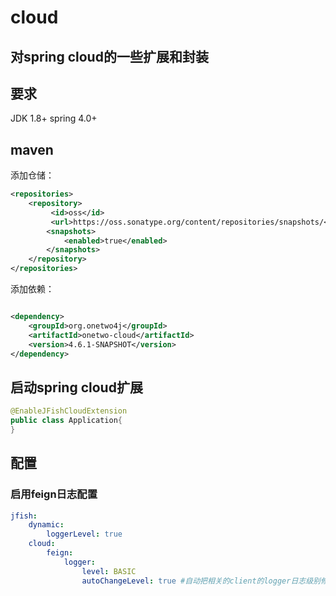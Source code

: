 # cloud   

对spring cloud的一些扩展和封装
------

## 要求
JDK 1.8+
spring 4.0+

## maven
添加仓储：
```xml
<repositories>
	<repository>
	     <id>oss</id>
	     <url>https://oss.sonatype.org/content/repositories/snapshots/</url>
	    <snapshots>
	        <enabled>true</enabled>
	    </snapshots>
	</repository> 
</repositories>
```
添加依赖：
```xml

<dependency>
    <groupId>org.onetwo4j</groupId>
    <artifactId>onetwo-cloud</artifactId>
    <version>4.6.1-SNAPSHOT</version>
</dependency>

```
## 启动spring cloud扩展
```Java
@EnableJFishCloudExtension
public class Application{
}
```


## 配置

### 启用feign日志配置
```yaml
jfish: 
    dynamic: 
        loggerLevel: true
    cloud: 
        feign: 
            logger: 
                level: BASIC
                autoChangeLevel: true #自动把相关的client的logger日志级别修改为debug
```